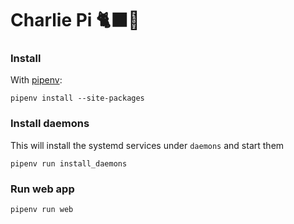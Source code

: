 # Charlie Pi 🐈‍⬛🥧

### Install
With [pipenv][pipenv]:
```
pipenv install --site-packages
```

### Install daemons
This will install the systemd services under `daemons` and start them
```
pipenv run install_daemons
```

### Run web app
```
pipenv run web
```

[pipenv]: https://github.com/pypa/pipenv
